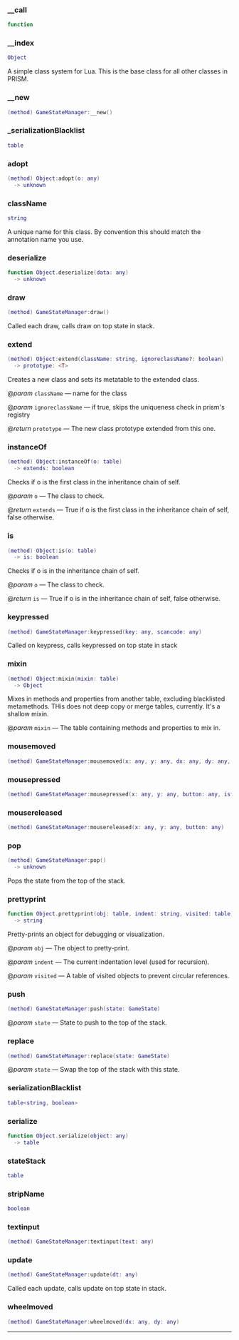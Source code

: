 
### __call


```lua
function
```

### __index


```lua
Object
```

 A simple class system for Lua. This is the base class for all other classes in PRISM.

### __new


```lua
(method) GameStateManager:__new()
```

### _serializationBlacklist


```lua
table
```

### adopt


```lua
(method) Object:adopt(o: any)
  -> unknown
```

### className


```lua
string
```

A unique name for this class. By convention this should match the annotation name you use.

### deserialize


```lua
function Object.deserialize(data: any)
  -> unknown
```

### draw


```lua
(method) GameStateManager:draw()
```

 Called each draw, calls draw on top state in stack.

### extend


```lua
(method) Object:extend(className: string, ignoreclassName?: boolean)
  -> prototype: <T>
```

 Creates a new class and sets its metatable to the extended class.

@*param* `className` — name for the class

@*param* `ignoreclassName` — if true, skips the uniqueness check in prism's registry

@*return* `prototype` — The new class prototype extended from this one.

### instanceOf


```lua
(method) Object:instanceOf(o: table)
  -> extends: boolean
```

 Checks if o is the first class in the inheritance chain of self.

@*param* `o` — The class to check.

@*return* `extends` — True if o is the first class in the inheritance chain of self, false otherwise.

### is


```lua
(method) Object:is(o: table)
  -> is: boolean
```

 Checks if o is in the inheritance chain of self.

@*param* `o` — The class to check.

@*return* `is` — True if o is in the inheritance chain of self, false otherwise.

### keypressed


```lua
(method) GameStateManager:keypressed(key: any, scancode: any)
```

 Called on keypress, calls keypressed on top state in stack

### mixin


```lua
(method) Object:mixin(mixin: table)
  -> Object
```

 Mixes in methods and properties from another table, excluding blacklisted metamethods.
 THis does not deep copy or merge tables, currently. It's a shallow mixin.

@*param* `mixin` — The table containing methods and properties to mix in.

### mousemoved


```lua
(method) GameStateManager:mousemoved(x: any, y: any, dx: any, dy: any, istouch: any)
```

### mousepressed


```lua
(method) GameStateManager:mousepressed(x: any, y: any, button: any, istouch: any, presses: any)
```

### mousereleased


```lua
(method) GameStateManager:mousereleased(x: any, y: any, button: any)
```

### pop


```lua
(method) GameStateManager:pop()
  -> unknown
```

 Pops the state from the top of the stack.

### prettyprint


```lua
function Object.prettyprint(obj: table, indent: string, visited: table)
  -> string
```

 Pretty-prints an object for debugging or visualization.

@*param* `obj` — The object to pretty-print.

@*param* `indent` — The current indentation level (used for recursion).

@*param* `visited` — A table of visited objects to prevent circular references.

### push


```lua
(method) GameStateManager:push(state: GameState)
```

@*param* `state` — State to push to the top of the stack.

### replace


```lua
(method) GameStateManager:replace(state: GameState)
```

@*param* `state` — Swap the top of the stack with this state.

### serializationBlacklist


```lua
table<string, boolean>
```

### serialize


```lua
function Object.serialize(object: any)
  -> table
```

### stateStack


```lua
table
```

### stripName


```lua
boolean
```

### textinput


```lua
(method) GameStateManager:textinput(text: any)
```

### update


```lua
(method) GameStateManager:update(dt: any)
```

 Called each update, calls update on top state in stack.

### wheelmoved


```lua
(method) GameStateManager:wheelmoved(dx: any, dy: any)
```


---

